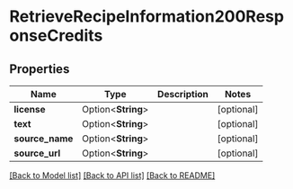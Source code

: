 # RetrieveRecipeInformation200ResponseCredits

## Properties

Name | Type | Description | Notes
------------ | ------------- | ------------- | -------------
**license** | Option<**String**> |  | [optional]
**text** | Option<**String**> |  | [optional]
**source_name** | Option<**String**> |  | [optional]
**source_url** | Option<**String**> |  | [optional]

[[Back to Model list]](../README.md#documentation-for-models) [[Back to API list]](../README.md#documentation-for-api-endpoints) [[Back to README]](../README.md)


